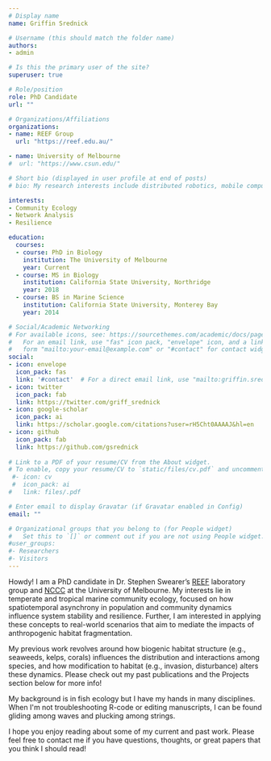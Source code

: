 ```yaml
---
# Display name
name: Griffin Srednick

# Username (this should match the folder name)
authors:
- admin

# Is this the primary user of the site?
superuser: true

# Role/position
role: PhD Candidate
url: ""

# Organizations/Affiliations
organizations:
- name: REEF Group
  url: "https://reef.edu.au/"

- name: University of Melbourne
#  url: "https://www.csun.edu/"

# Short bio (displayed in user profile at end of posts)
# bio: My research interests include distributed robotics, mobile computing and programmable matter.

interests:
- Community Ecology
- Network Analysis
- Resilience

education:
  courses:
  - course: PhD in Biology
    institution: The University of Melbourne
    year: Current
  - course: MS in Biology
    institution: California State University, Northridge
    year: 2018
  - course: BS in Marine Science
    institution: California State University, Monterey Bay
    year: 2014

# Social/Academic Networking
# For available icons, see: https://sourcethemes.com/academic/docs/page-builder/#icons
#   For an email link, use "fas" icon pack, "envelope" icon, and a link in the
#   form "mailto:your-email@example.com" or "#contact" for contact widget.
social:
- icon: envelope
  icon_pack: fas
  link: '#contact'  # For a direct email link, use "mailto:griffin.srednick@gmail.com".
- icon: twitter
  icon_pack: fab
  link: https://twitter.com/griff_srednick
- icon: google-scholar
  icon_pack: ai
  link: https://scholar.google.com/citations?user=rH5Cht0AAAAJ&hl=en
- icon: github
  icon_pack: fab
  link: https://github.com/gsrednick
  
# Link to a PDF of your resume/CV from the About widget.
# To enable, copy your resume/CV to `static/files/cv.pdf` and uncomment the lines below.
 #- icon: cv
 #  icon_pack: ai
#   link: files/.pdf

# Enter email to display Gravatar (if Gravatar enabled in Config)
email: ""

# Organizational groups that you belong to (for People widget)
#   Set this to `[]` or comment out if you are not using People widget.
#user_groups:
#- Researchers
#- Visitors
---
```


Howdy! I am a PhD candidate in Dr. Stephen Swearer’s [REEF](https://reef.edu.au//) laboratory group and [NCCC](https://nccc.edu.au/) at the University of Melbourne. My interests lie in temperate and tropical marine community ecology, focused on how spatiotemporal asynchrony in population and community dynamics influence system stability and resilience. Further, I am interested in applying these concepts to real-world scenarios that aim to mediate the impacts of anthropogenic habitat fragmentation. 

My previous work revolves around how biogenic habitat structure (e.g., seaweeds, kelps, corals) influences the distribution and interactions among species, and how modification to habitat (e.g., invasion, disturbance) alters these dynamics. Please check out my past publications and the Projects section below for more info!

My background is in fish ecology but I have my hands in many disciplines. When I'm not troubleshooting R-code or editing manuscripts, I can be found gliding among waves and plucking among strings.

I hope you enjoy reading about some of my current and past work. Please feel free to contact me if you have questions, thoughts, or great papers that you think I should read!

